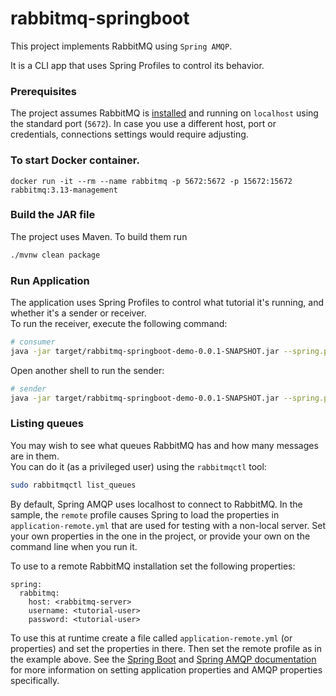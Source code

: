 # rabbitmq-springboot

This project implements RabbitMQ using `Spring AMQP`.

It is a CLI app that uses Spring Profiles to control its behavior. 

### Prerequisites
The project assumes RabbitMQ is [installed](https://rabbitmq.com/download.html) and running
on `localhost` using the standard port (`5672`). In case you use
a different host, port or credentials, connections settings would require adjusting.

### To start Docker container.

`docker run -it --rm --name rabbitmq -p 5672:5672 -p 15672:15672 rabbitmq:3.13-management`


###  Build the JAR file
The project uses Maven. To build them run
```bash
./mvnw clean package
```

### Run Application

The application uses Spring Profiles to control what tutorial it's running, and whether it's a sender or receiver.  
To run the receiver, execute the following command:  

```bash
# consumer
java -jar target/rabbitmq-springboot-demo-0.0.1-SNAPSHOT.jar --spring.profiles.active=hello-world,receiver
```

Open another shell to run the sender:  

```bash
# sender
java -jar target/rabbitmq-springboot-demo-0.0.1-SNAPSHOT.jar --spring.profiles.active=hello-world,sender
```

### Listing queues

You may wish to see what queues RabbitMQ has and how many messages are in them.  
You can do it (as a privileged user) using the `rabbitmqctl` tool:

```bash
sudo rabbitmqctl list_queues
```

By default, Spring AMQP uses localhost to connect to RabbitMQ.  In the
sample, the `remote` profile causes Spring to load the properties in
`application-remote.yml` that are used for testing with a non-local
server.  Set your own properties in the one in the project, or provide
your own on the command line when you run it.

To use to a remote RabbitMQ installation set the following properties:

```
spring:
  rabbitmq:
    host: <rabbitmq-server>
    username: <tutorial-user>
    password: <tutorial-user>
```

To use this at runtime create a file called `application-remote.yml` (or properties) and set the properties in there.  Then set the
remote profile as in the example above.  See the [Spring Boot](https://docs.spring.io/spring-boot/docs/current/reference/htmlsingle/)
and [Spring AMQP documentation](https://docs.spring.io/spring-amqp/reference/html/) for more information on setting application
properties and AMQP properties specifically.